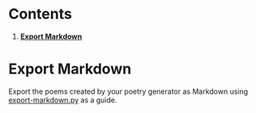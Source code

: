 # Contents
1. [**Export Markdown**](#export-markdown)

# Export Markdown
Export the poems created by your poetry generator as Markdown
using [export-markdown.py](/scripts/export-markdown.py) as a guide.
